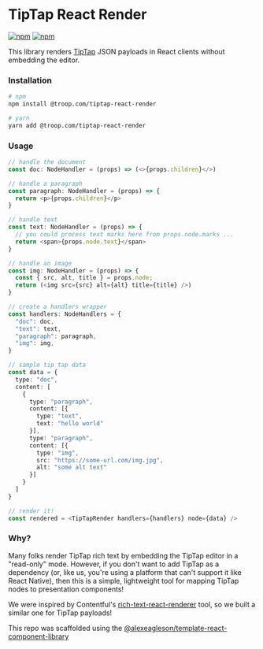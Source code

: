 # TipTap React Render

[![npm](https://img.shields.io/npm/v/@troop.com/tiptap-react-render.svg?style=flat)](https://www.npmjs.com/package/@troop.com/tiptap-react-render)
[![npm](https://img.shields.io/npm/dt/@troop.com/tiptap-react-render)](https://www.npmjs.com/package/@troop.com/tiptap-react-render)

This library renders [TipTap](https://tiptap.dev/) JSON payloads in React clients without embedding the editor.

### Installation
```sh
# npm
npm install @troop.com/tiptap-react-render

# yarn
yarn add @troop.com/tiptap-react-render
```

### Usage
```typescript
// handle the document
const doc: NodeHandler = (props) => (<>{props.children}</>)

// handle a paragraph
const paragraph: NodeHandler = (props) => {
  return <p>{props.children}</p>
}

// handle text
const text: NodeHandler = (props) => {
  // you could process text marks here from props.node.marks ...
  return <span>{props.node.text}</span>
}

// handle an image
const img: NodeHandler = (props) => {
  const { src, alt, title } = props.node;
  return (<img src={src} alt={alt} title={title} />)
}

// create a handlers wrapper
const handlers: NodeHandlers = {
  "doc": doc,
  "text": text,
  "paragraph": paragraph,
  "img": img,
}

// sample tip tap data
const data = {
  type: "doc",
  content: [
    {
      type: "paragraph",
      content: [{
        type: "text",
        text: "hello world"
      }],
      type: "paragraph",
      content: [{
        type: "img",
        src: "https://some-url.com/img.jpg",
        alt: "some alt text"
      }]
    }
  ]
}

// render it!
const rendered = <TipTapRender handlers={handlers} node={data} />
```

### Why?

Many folks render TipTap rich text by embedding the TipTap editor in a "read-only" mode. However, if you don't want to add TipTap as a dependency (or, like us, you're using a platform that can't support it like React Native), then this is a simple, lightweight tool for mapping TipTap nodes to presentation components!

We were inspired by Contentful's [rich-text-react-renderer](https://github.com/contentful/rich-text/tree/master/packages/rich-text-react-renderer) tool, so we built a similar one for TipTap payloads!

This repo was scaffolded using the [@alexeagleson/template-react-component-library](https://github.com/alexeagleson/template-react-component-library)
